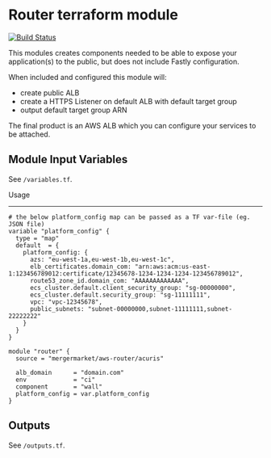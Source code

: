 Router terraform module
================================

[![Build Status](https://travis-ci.org/mergermarket/terraform-acuris-aws-router.svg?branch=master)](https://travis-ci.org/mergermarket/terraform-acuris-aws-router)

This modules creates components needed to be able to expose your application(s) to the public, but does not include Fastly configuration.

When included and configured this module will:

- create public ALB
- create a HTTPS Listener on default ALB with default target group
- output default target group ARN

The final product is an AWS ALB which you can configure your services to be attached.

Module Input Variables
----------------------

See `/variables.tf`.

Usage

-----

```hcl
# the below platform_config map can be passed as a TF var-file (eg. JSON file)
variable "platform_config" {
  type = "map"
  default  = {
    platform_config: {
      azs: "eu-west-1a,eu-west-1b,eu-west-1c",
      elb_certificates.domain_com: "arn:aws:acm:us-east-1:123456789012:certificate/12345678-1234-1234-1234-123456789012",
      route53_zone_id.domain_com: "AAAAAAAAAAAAA",
      ecs_cluster.default.client_security_group: "sg-00000000",
      ecs_cluster.default.security_group: "sg-11111111",
      vpc: "vpc-12345678",
      public_subnets: "subnet-00000000,subnet-11111111,subnet-22222222"
    }
  }
}

module "router" {
  source = "mergermarket/aws-router/acuris"

  alb_domain      = "domain.com"
  env             = "ci"
  component       = "wall"
  platform_config = var.platform_config
}
```

Outputs
-------

See `/outputs.tf`.
